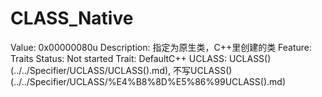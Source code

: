 # CLASS_Native

Value: 0x00000080u
Description: 指定为原生类，C++里创建的类
Feature: Traits
Status: Not started
Trait: DefaultC++
UCLASS: UCLASS() (../../Specifier/UCLASS/UCLASS().md), 不写UCLASS() (../../Specifier/UCLASS/%E4%B8%8D%E5%86%99UCLASS().md)